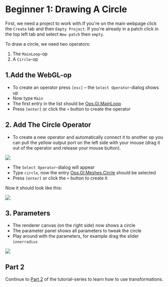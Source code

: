 
# Beginner 1: Drawing A Circle

First, we need a project to work with.If you're on the main webpage click the `Create` tab and then `Empty Project`.
If you're already in a patch click in the top left tab and select `New patch` then `empty`.

To draw a circle, we need two operators:

1. The `MainLoop`-op
2. A `Circle`-op

## 1.Add the WebGL-op

- To create an operator press `[esc]` – the `Select Operator`-dialog shows up
- Now type `Main`
- The first entry in the list should be [Ops.Gl.MainLoop](https://cables.gl/op/Ops.Gl.MainLoop)
- Press `[enter]` or click the `+` button to create the operator

## 2. Add The Circle Operator

- To create a new operator and automatically connect it to another op you can pull the yellow output port on the left side with your mouse (drag it out of the operator and release your mouse button).

![](img/create_main_loop_circle.gif)

- The `Select Operator`-dialog will appear
- Type `circle`, now the entry [Ops.Gl.Meshes.Circle](https://cables.gl/op/Ops.Gl.Meshes.Circle_v2) should be selected
- Press `[enter]` or click the `+` button to create it

Now it should look like this:

![](img/beginner1result.png)

## 3. Parameters

- The renderer canvas (on the right side) now shows a circle
- The parameter panel shows all parameters to tweak the circle
- Play around with the parameters, for example drag the slider `innerradius`

![](img/beginner1circle.png)

## Part 2

Continue to [Part 2](../beginner2_transformations/beginner2_transformations) of the tutorial-series to learn how to use transformations.
